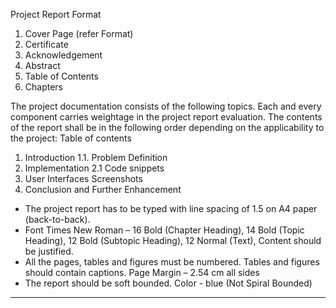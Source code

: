 
Project Report Format
1. Cover Page (refer Format)
2. Certificate 
3. Acknowledgement
4. Abstract
5. Table of Contents
6. Chapters

The project documentation consists of the following topics. Each and every component carries weightage in the project report evaluation. 
The contents of the report shall be in the following order depending on the applicability to the project:
Table of contents
1. Introduction
	1.1. Problem Definition
2. Implementation
	2.1 Code snippets 
3. User Interfaces Screenshots 
4. Conclusion and Further Enhancement


* The project report has to be typed with line spacing of 1.5 on A4 paper (back-to-back).
*  Font Times New Roman – 16 Bold (Chapter Heading),  14 Bold (Topic Heading),  12 Bold (Subtopic Heading),  12 Normal (Text), Content should be justified.  
* All the pages, tables and figures must be numbered. Tables and figures should contain captions. Page Margin – 2.54 cm all sides
* The report should be soft bounded. Color - blue (Not Spiral Bounded)

____

